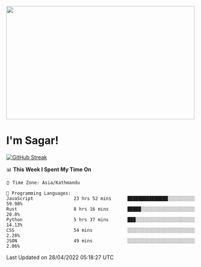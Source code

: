 
<img src="https://media.giphy.com/media/3ornk57KwDXf81rjWM/giphy.gif" width="500" height="300" frameBorder="0" class="giphy-embed" allowFullScreen></img>

#   I'm Sagar!
[![GitHub Streak](https://github-readme-streak-stats.herokuapp.com/?user=sgr2848)](https://git.io/streak-stats)
<!--START_SECTION:waka-->
📊 **This Week I Spent My Time On** 

```text
⌚︎ Time Zone: Asia/Kathmandu

💬 Programming Languages: 
JavaScript               23 hrs 52 mins      ███████████████░░░░░░░░░░   59.98% 
Rust                     8 hrs 16 mins       █████░░░░░░░░░░░░░░░░░░░░   20.8% 
Python                   5 hrs 37 mins       ███░░░░░░░░░░░░░░░░░░░░░░   14.13% 
CSS                      54 mins             ░░░░░░░░░░░░░░░░░░░░░░░░░   2.28% 
JSON                     49 mins             ░░░░░░░░░░░░░░░░░░░░░░░░░   2.06%

```


 Last Updated on 28/04/2022 05:18:27 UTC
<!--END_SECTION:waka-->

